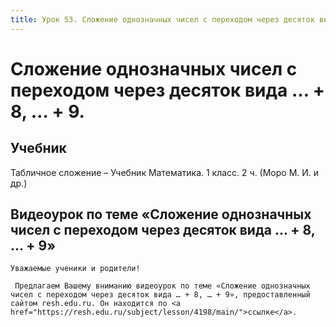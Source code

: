 ```yaml
---
title: Урок 53. Сложение однозначных чисел с переходом через десяток вида … + 8, … + 9.
---
```


# Сложение однозначных чисел с переходом через десяток вида … + 8, … + 9.

## Учебник

Табличное сложение – Учебник Математика. 1 класс. 2 ч. (Моро М. И. и др.)

## Видеоурок по теме «Сложение однозначных чисел с переходом через десяток вида … + 8, … + 9»

<p>
	Уважаемые ученики и родители!  
</p>
<p>
	 Предлагаем Вашему вниманию видеоурок по теме «Сложение однозначных чисел с переходом через десяток вида … + 8, … + 9», предоставленный сайтом resh.edu.ru. Он находится по <a href="https://resh.edu.ru/subject/lesson/4198/main/">ссылке</a>.
</p>